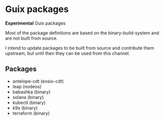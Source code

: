 # Guix packages

**Experimental** Guix packages

Most of the package definitions are based on the binary-build-system
and are not built from source.

I intend to update packages to be built from source and contribute
them upstream, but until then they can be used from this channel.

## Packages

- antelope-cdt (eosio-cdt)
- leap (nodeos)
- babashka (binary)
- solana (binary)
- kubectl (binary)
- k9s (binary)
- terraform (binary)
